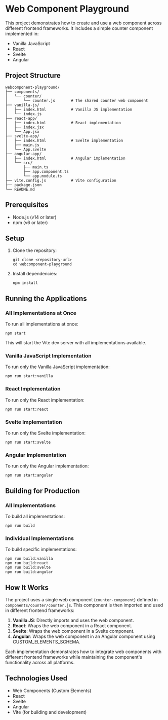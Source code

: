 # Web Component Playground

This project demonstrates how to create and use a web component across different frontend frameworks. It includes a simple counter component implemented in:

- Vanilla JavaScript
- React
- Svelte
- Angular

## Project Structure

```
webcomponent-playground/
├── components/
│   └── counter/
│       └── counter.js       # The shared counter web component
├── vanilla-js/
│   ├── index.html           # Vanilla JS implementation
│   └── index.js
├── react-app/
│   ├── index.html           # React implementation
│   ├── index.jsx
│   └── App.jsx
├── svelte-app/
│   ├── index.html           # Svelte implementation
│   ├── main.js
│   └── App.svelte
├── angular-app/
│   ├── index.html           # Angular implementation
│   └── src/
│       ├── main.ts
│       ├── app.component.ts
│       └── app.module.ts
├── vite.config.js           # Vite configuration
├── package.json
└── README.md
```

## Prerequisites

- Node.js (v14 or later)
- npm (v6 or later)

## Setup

1. Clone the repository:
   ```
   git clone <repository-url>
   cd webcomponent-playground
   ```

2. Install dependencies:
   ```
   npm install
   ```

## Running the Applications

### All Implementations at Once

To run all implementations at once:

```
npm start
```

This will start the Vite dev server with all implementations available.

### Vanilla JavaScript Implementation

To run only the Vanilla JavaScript implementation:

```
npm run start:vanilla
```

### React Implementation

To run only the React implementation:

```
npm run start:react
```

### Svelte Implementation

To run only the Svelte implementation:

```
npm run start:svelte
```

### Angular Implementation

To run only the Angular implementation:

```
npm run start:angular
```

## Building for Production

### All Implementations

To build all implementations:

```
npm run build
```

### Individual Implementations

To build specific implementations:

```
npm run build:vanilla
npm run build:react
npm run build:svelte
npm run build:angular
```

## How It Works

The project uses a single web component (`counter-component`) defined in `components/counter/counter.js`. This component is then imported and used in different frontend frameworks:

1. **Vanilla JS**: Directly imports and uses the web component.
2. **React**: Wraps the web component in a React component.
3. **Svelte**: Wraps the web component in a Svelte component.
4. **Angular**: Wraps the web component in an Angular component using CUSTOM_ELEMENTS_SCHEMA.

Each implementation demonstrates how to integrate web components with different frontend frameworks while maintaining the component's functionality across all platforms.

## Technologies Used

- Web Components (Custom Elements)
- React
- Svelte
- Angular
- Vite (for building and development)
